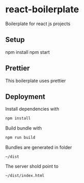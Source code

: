 # react-boilerplate

Boilerplate for react js projects

## Setup

npm install
npm start

## Prettier

This boilerplate uses prettier

## Deployment

Install dependencies with

```sh
npm install
```

Build bundle with

```sh
npm run build
```

Bundles are generated in folder

```
~/dist
```

The server shold point to

```sh
~/dist/index.html
```
